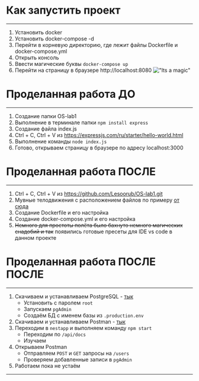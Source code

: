 # Как запустить проект
---------------------
1. Установить docker
2. Установить docker-compose -d
3. Перейти в корневую директорию, где лежит файлы Dockerfile и docker-compose.yml
4. Открыть консоль
5. Ввести магические буквы `docker-compose up`
6. Перейти на страницу в браузере http://localhost:8080
!["Its a magic"](https://static.tildacdn.com/tild3633-6633-4637-b038-643034363038/image1.png "Its a magic")
# Проделанная работа ДО
---------------------
1. Создание папки OS-lab1
2. Выполнение в терминале папки `npm install express`
3. Создание файла index.js
4. Ctrl + C, Ctrl + V из https://expressjs.com/ru/starter/hello-world.html
5. Выполнение команды `node index.js`
6. Готово, открываем страницу в браузере по адресу localhost:3000
# Проделанная работа ПОСЛЕ
---------------------
1. Ctrl + C, Ctrl + V из https://github.com/Lesoorub/OS-lab1.git
2. Мувные телодвижения с расположением файлов по примеру [от сюда](https://nodejsdev.ru/doc/app-structure/)
3. Создание Dockerfile и его настройка
4. Создание docker-compose.yml и его настройка
5. ~~Немного для простоты полёта было бахнуто немного магических снадобий и так~~ появились готовые пресеты для IDE vs code в данном проекте
# Проделанная работа ПОСЛЕ ПОСЛЕ
---------------------
1. Скачиваем и устанавливаем PostgreSQL - [тык](https://www.postgresql.org/download/)
   - Установить с паролем `root`
   - Запускаем `pgAdmin`
   - Создаём БД с именем базы из `.production.env`
2. Скачиваем и устанавливаем Postman - [тык]( https://www.postman.com/downloads/)
3. Переходим в `nestapp` и выполняем команду `npm start`
   - Переходим по `/api/docs`
   - Изучаем
4. Открываем Postman
   - Отправляем `POST` и `GET` запросы на `/users`
   - Проверяем добавленные записи в `pgAdmin`
5. Работаем пока не устаём
---------------------